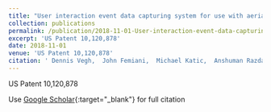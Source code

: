 ```yaml
---
title: "User interaction event data capturing system for use with aerial spherical imagery"
collection: publications
permalink: /publication/2018-11-01-User-interaction-event-data-capturing-system-for-use-with-aerial-spherical-imagery
excerpt: 'US Patent 10,120,878'
date: 2018-11-01
venue: 'US Patent 10,120,878'
citation: ' Dennis Vegh,  John Femiani,  Michael Katic,  Anshuman Razdan, &quot;User interaction event data capturing system for use with aerial spherical imagery.&quot; US Patent 10,120,878, 2018.'
---
```

US Patent 10,120,878

Use [Google Scholar](https://scholar.google.com/scholar?q=User+interaction+event+data+capturing+system+for+use+with+aerial+spherical+imagery){:target="_blank"} for full citation